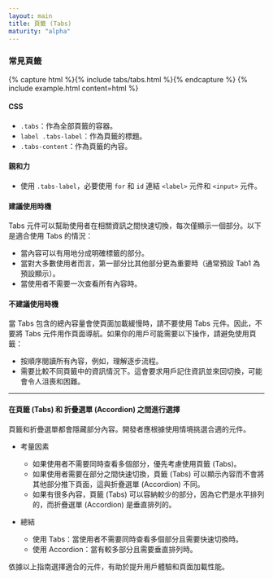```yaml
---
layout: main
title: 頁籤 (Tabs)
maturity: "alpha"
---
```


### 常見頁籤

{% capture html %}{% include tabs/tabs.html %}{% endcapture %}
{% 
  include example.html content=html
%}

#### CSS

- `.tabs`：作為全部頁籤的容器。
- `label .tabs-label`：作為頁籤的標題。
- `.tabs-content`：作為頁籤的內容。

#### 親和力

- 使用 `.tabs-label`，必要使用 `for` 和 `id` 連結 `<label>` 元件和 `<input>` 元件。

#### 建議使用時機

Tabs 元件可以幫助使用者在相關資訊之間快速切換，每次僅顯示一個部分。以下是適合使用 Tabs 的情況：

- 當內容可以有用地分成明確標籤的部分。
- 當對大多數使用者而言，第一部分比其他部分更為重要時（通常預設 Tab1 為預設顯示）。
- 當使用者不需要一次查看所有內容時。

#### 不建議使用時機

當 Tabs 包含的總內容量會使頁面加載緩慢時，請不要使用 Tabs 元件。因此，不要將 Tabs 元件用作頁面導航。如果你的用戶可能需要以下操作，請避免使用頁籤：

- 按順序閱讀所有內容，例如，理解逐步流程。
- 需要比較不同頁籤中的資訊情況下。這會要求用戶記住資訊並來回切換，可能會令人沮喪和困難。

---

#### 在頁籤 (Tabs) 和 折疊選單 (Accordion) 之間進行選擇

頁籤和折疊選單都會隱藏部分內容。開發者應根據使用情境挑選合適的元件。

* 考量因素

    - 如果使用者不需要同時查看多個部分，優先考慮使用頁籤 (Tabs)。
    - 如果使用者需要在部分之間快速切換，頁籤 (Tabs) 可以顯示內容而不會將其他部分推下頁面，這與折疊選單 (Accordion) 不同。
    - 如果有很多內容，頁籤 (Tabs) 可以容納較少的部分，因為它們是水平排列的，而折疊選單 (Accordion) 是垂直排列的。

* 總結
    - 使用 Tabs：當使用者不需要同時查看多個部分且需要快速切換時。
    - 使用 Accordion：當有較多部分且需要垂直排列時。

依據以上指南選擇適合的元件，有助於提升用戶體驗和頁面加載性能。
